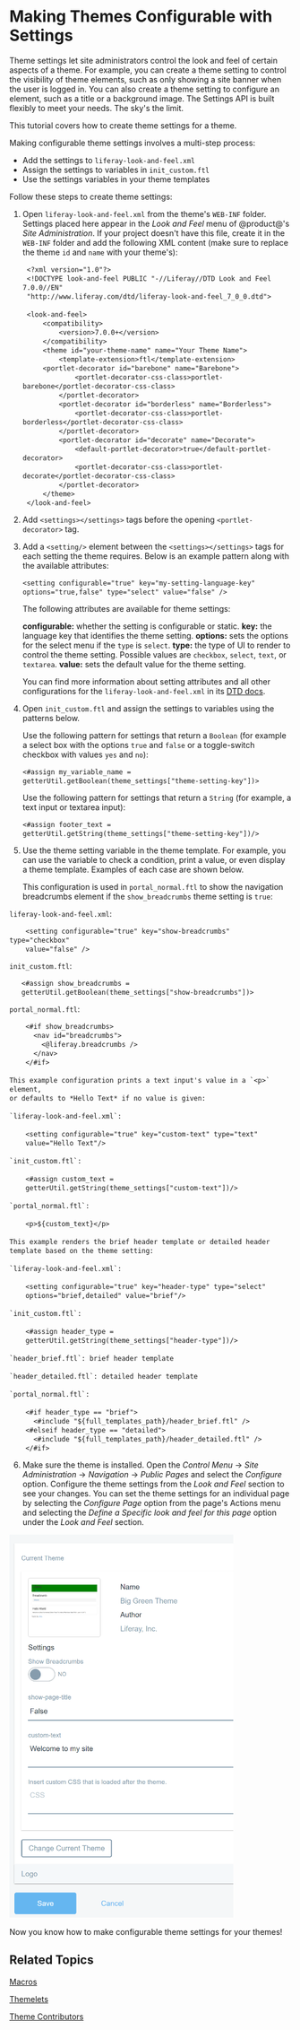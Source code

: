 # Making Themes Configurable with Settings [](id=making-themes-configurable-with-settings)

Theme settings let site administrators control the look and feel of certain 
aspects of a theme. For example, you can create a theme setting to control the 
visibility of theme elements, such as only showing a site banner when the user 
is logged in. You can also create a theme setting to configure an element, such 
as a title or a background image. The Settings API is built flexibly to meet 
your needs. The sky's the limit. 

This tutorial covers how to create theme settings for a theme. 

Making configurable theme settings involves a multi-step process:

- Add the settings to `liferay-look-and-feel.xml`
- Assign the settings to variables in `init_custom.ftl`
- Use the settings variables in your theme templates
<!-- Create a language key for the setting(s) (optional)-->

Follow these steps to create theme settings:

1. Open `liferay-look-and-feel.xml` from the theme's `WEB-INF` folder. Settings
   placed here appear in the *Look and Feel* menu of @product@'s *Site
   Administration*. If your project doesn't have this file, create it in the
   `WEB-INF` folder and add the following XML content (make sure to replace the
   theme `id` and `name` with your theme's):

        <?xml version="1.0"?>
        <!DOCTYPE look-and-feel PUBLIC "-//Liferay//DTD Look and Feel 7.0.0//EN" 
        "http://www.liferay.com/dtd/liferay-look-and-feel_7_0_0.dtd">

        <look-and-feel>
        	<compatibility>
        		<version>7.0.0+</version>
        	</compatibility>
        	<theme id="your-theme-name" name="Your Theme Name">
        		<template-extension>ftl</template-extension>
            <portlet-decorator id="barebone" name="Barebone">
        			<portlet-decorator-css-class>portlet-barebone</portlet-decorator-css-class>
        		</portlet-decorator>
        		<portlet-decorator id="borderless" name="Borderless">
        			<portlet-decorator-css-class>portlet-borderless</portlet-decorator-css-class>
        		</portlet-decorator>
        		<portlet-decorator id="decorate" name="Decorate">
        			<default-portlet-decorator>true</default-portlet-decorator>
        			<portlet-decorator-css-class>portlet-decorate</portlet-decorator-css-class>
        		</portlet-decorator>
        	</theme>
        </look-and-feel>

2.  Add `<settings></settings>` tags before the opening `<portlet-decorator>` 
    tag.

3.  Add a `<setting/>` element between the `<settings></settings>` tags for each 
    setting the theme requires. Below is an example pattern along with the 
    available attributes:

        <setting configurable="true" key="my-setting-language-key" 
        options="true,false" type="select" value="false" />

    The following attributes are available for theme settings:

    **configurable:** whether the setting is configurable or static. 
    **key:** the language key that identifies the theme setting. 
    **options:** sets the options for the select menu if the `type` is `select`. 
    **type:** the type of UI to render to control the theme setting. Possible 
    values are `checkbox`, `select`, `text`, or `textarea`.
    **value:** sets the default value for the theme setting.
    
    You can find more information about setting attributes and all other 
    configurations for the `liferay-look-and-feel.xml` in its 
    [DTD docs](@platform-ref@/7.0-latest/definitions/liferay-look-and-feel_7_0_0.dtd.html#settings).
 
4.  Open `init_custom.ftl` and assign the settings to variables using the 
    patterns below.

    Use the following pattern for settings that return a `Boolean` (for example 
    a select box with the options `true` and `false` or a toggle-switch checkbox 
    with values `yes` and `no`):
    
        <#assign my_variable_name =
        getterUtil.getBoolean(theme_settings["theme-setting-key"])>
        
    Use the following pattern for settings that return a `String` (for example, 
    a text input or textarea input):
    
        <#assign footer_text = 
        getterUtil.getString(theme_settings["theme-setting-key"])/>
 
5.  Use the theme setting variable in the theme template. For example, you can
    use the variable to check a condition, print a value, or even display a
    theme template. Examples of each case are shown below.
 
    This configuration is used in `portal_normal.ftl` to show the navigation
    breadcrumbs element if the `show_breadcrumbs` theme setting is `true`:

   `liferay-look-and-feel.xml`:
   
        <setting configurable="true" key="show-breadcrumbs" type="checkbox" 
        value="false" />
 
   `init_custom.ftl`:
   
       <#assign show_breadcrumbs =
       getterUtil.getBoolean(theme_settings["show-breadcrumbs"])>
 
   `portal_normal.ftl`:
   
        <#if show_breadcrumbs>
          <nav id="breadcrumbs">
            <@liferay.breadcrumbs />
          </nav>
        </#if>

    This example configuration prints a text input's value in a `<p>` element, 
    or defaults to *Hello Text* if no value is given:

    `liferay-look-and-feel.xml`:
    
        <setting configurable="true" key="custom-text" type="text" 
        value="Hello Text"/>
    
    `init_custom.ftl`:
    
        <#assign custom_text = 
        getterUtil.getString(theme_settings["custom-text"])/>
    
    `portal_normal.ftl`:
    
        <p>${custom_text}</p>

    This example renders the brief header template or detailed header 
    template based on the theme setting:

    `liferay-look-and-feel.xml`:

        <setting configurable="true" key="header-type" type="select" 
        options="brief,detailed" value="brief"/>

    `init_custom.ftl`:

        <#assign header_type = 
        getterUtil.getString(theme_settings["header-type"])/>

    `header_brief.ftl`: brief header template
    
    `header_detailed.ftl`: detailed header template

    `portal_normal.ftl`:

        <#if header_type == "brief">
          <#include "${full_templates_path}/header_brief.ftl" />
        <#elseif header_type == "detailed">
          <#include "${full_templates_path}/header_detailed.ftl" />
        </#if>

6.  Make sure the theme is installed. Open the *Control Menu* &rarr; *Site
    Administration* &rarr; *Navigation* &rarr; *Public Pages* and select the
    *Configure* option. Configure the theme settings from the *Look and Feel*
    section to see your changes. You can set the theme settings for an
    individual page by selecting the *Configure Page* option from the page's
    Actions menu and selecting the *Define a Specific look and feel for this
    page* option under the *Look and Feel* section.

![Figure 1: Here are examples of configurable settings for the site Admin.](../../../images/theme-settings-look-and-feel.png)

Now you know how to make configurable theme settings for your themes!

## Related Topics [](id=related-topics)

[Macros](/develop/tutorials/-/knowledge_base/7-0/freemarker-macros)

[Themelets](/develop/tutorials/-/knowledge_base/7-0/themelets)

[Theme Contributors](/develop/tutorials/-/knowledge_base/7-0/theme-contributors)
